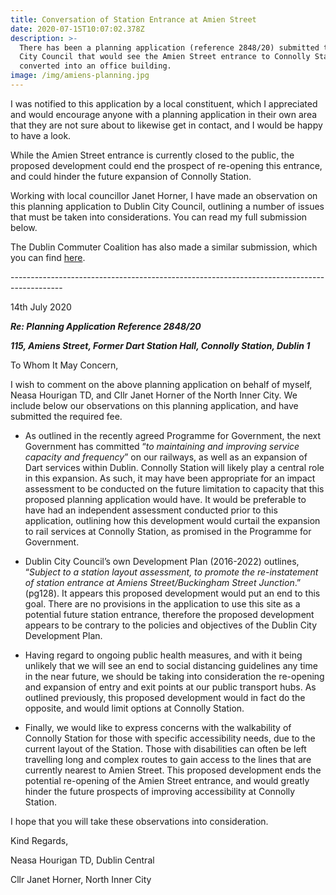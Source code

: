 ```yaml
---
title: Conversation of Station Entrance at Amien Street
date: 2020-07-15T10:07:02.378Z
description: >-
  There has been a planning application (reference 2848/20) submitted to Dublin
  City Council that would see the Amien Street entrance to Connolly Station
  converted into an office building.
image: /img/amiens-planning.jpg
---
```

I was notified to this application by a local constituent, which I appreciated and would encourage anyone with a planning application in their own area that they are not sure about to likewise get in contact, and I would be happy to have a look.

While the Amien Street entrance is currently closed to the public, the proposed development could  end the prospect of re-opening this entrance, and could hinder the future expansion of Connolly Station.

Working with local councillor Janet Horner, I have made an observation on this planning application to Dublin City Council, outlining a number of issues that must be taken into considerations. You can read my full submission below.

The Dublin Commuter Coalition has also made a similar submission, which you can find [here](https://twitter.com/DublinCommuters/status/1283046820931948544?s=20).

\-------------------------------------------------------------------------------------------

14th July 2020

_**Re: Planning Application Reference 2848/20**_

_**115, Amiens Street, Former Dart Station Hall, Connolly Station, Dublin 1**_ 

To Whom It May Concern,

I wish to comment on the above planning application on behalf of myself, Neasa Hourigan TD, and Cllr Janet Horner of the North Inner City. We include below our observations on this planning application, and have submitted the required fee.

* As outlined in the recently agreed Programme for Government, the next Government has committed “_to maintaining and improving service capacity and frequency_” on our railways, as well as an expansion of Dart services within Dublin. Connolly Station will likely play a central role in this expansion. As such, it may have been appropriate for an impact assessment to be conducted on the future limitation to capacity that this proposed planning application would have. It would be preferable to have had an independent assessment conducted prior to this application, outlining how this development would curtail the expansion to rail services at Connolly Station, as promised in the Programme for Government.



* Dublin City Council’s own Development Plan (2016-2022) outlines, “_Subject to a station layout assessment, to promote the re-instatement of station entrance at Amiens Street/Buckingham Street Junction_.” (pg128). It appears this proposed development would put an end to this goal. There are no provisions in the application to use this site as a potential future station entrance, therefore the proposed development appears to be contrary to the policies and objectives of the Dublin City Development Plan.



* Having
  regard to ongoing public health measures, and with it being unlikely that we will see an end to social distancing guidelines any time in the near future, we should be taking into consideration the re-opening and expansion of entry and exit points at our public transport hubs. As outlined previously, this proposed development would in fact do the opposite, and would limit options at Connolly Station.



* Finally, we would like to express concerns with the walkability of Connolly Station for those with specific accessibility needs, due to the current layout of the Station. Those with disabilities can often be left travelling long and complex routes to gain access to the lines that are currently nearest to Amien Street. This proposed development ends the potential re-opening of the Amien Street entrance, and would greatly hinder the future prospects of improving accessibility at Connolly Station.

I hope that you will take these observations into consideration.

Kind Regards,

Neasa Hourigan TD, Dublin Central

Cllr Janet Horner, North Inner City
